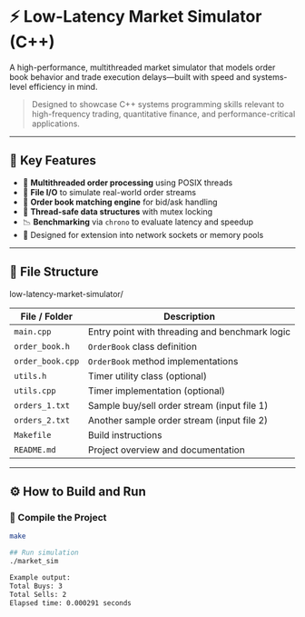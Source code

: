 # ⚡ Low-Latency Market Simulator (C++)

A high-performance, multithreaded market simulator that models order book behavior and trade execution delays—built with speed and systems-level efficiency in mind.

> Designed to showcase C++ systems programming skills relevant to high-frequency trading, quantitative finance, and performance-critical applications.

---

## 🧠 Key Features

- 🧵 **Multithreaded order processing** using POSIX threads
- 💾 **File I/O** to simulate real-world order streams
- 🧠 **Order book matching engine** for bid/ask handling
- 🧠 **Thread-safe data structures** with mutex locking
- 📉 **Benchmarking** via `chrono` to evaluate latency and speedup
- 🧪 Designed for extension into network sockets or memory pools

---

## 📁 File Structure
low-latency-market-simulator/

| File / Folder        | Description                                           |
|----------------------|-------------------------------------------------------|
| `main.cpp`           | Entry point with threading and benchmark logic        |
| `order_book.h`       | `OrderBook` class definition                          |
| `order_book.cpp`     | `OrderBook` method implementations                    |
| `utils.h`            | Timer utility class (optional)                        |
| `utils.cpp`          | Timer implementation (optional)                       |
| `orders_1.txt`       | Sample buy/sell order stream (input file 1)           |
| `orders_2.txt`       | Another sample order stream (input file 2)            |
| `Makefile`           | Build instructions                                    |
| `README.md`          | Project overview and documentation                    |

---

## ⚙️ How to Build and Run

### 🧱 Compile the Project

```bash
make

## Run simulation
./market_sim

Example output:
Total Buys: 3
Total Sells: 2
Elapsed time: 0.000291 seconds
